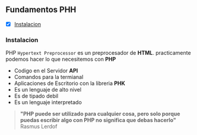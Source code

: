 ## Fundamentos PHH

- [x] [Instalacion](#instalacion)


### Instalacion

PHP `Hypertext Preprocessor` es un preprocesador de **HTML**. practicamente podemos hacer lo que necesitemos con **PHP**

- Codigo en el Servidor **API**
- Comandos para la termianal
- Aplicaciones de Escritorio con la libreria **PHK**
- Es un lenguaje de alto nivel
- Es de tipado debil
- Es un lenguaje interpretado

> **"PHP puede ser utilizado para cualquier cosa, pero solo porque puedas escribir algo con PHP no significa que debas hacerlo"** Rasmus Lerdof


